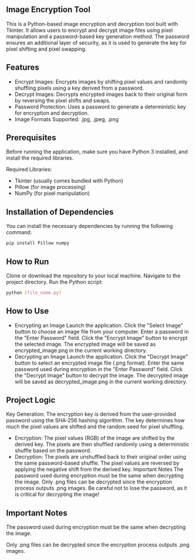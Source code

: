 ## Image Encryption Tool
This is a Python-based image encryption and decryption tool built with Tkinter. It allows users to encrypt and decrypt image files using pixel manipulation and a password-based key generation method. The password ensures an additional layer of security, as it is used to generate the key for pixel shifting and pixel swapping.

## Features
- Encrypt Images: Encrypts images by shifting pixel values and randomly shuffling pixels using a key derived from a password.
- Decrypt Images: Decrypts encrypted images back to their original form by reversing the pixel shifts and swaps.
- Password Protection: Uses a password to generate a deterministic key for encryption and decryption.
- Image Formats Supported: .jpg, .jpeg, .png

## Prerequisites
Before running the application, make sure you have Python 3 installed, and install the required libraries.

Required Libraries:
- Tkinter (usually comes bundled with Python)
- Pillow (for image processing)
- NumPy (for pixel manipulation)
## Installation of Dependencies
You can install the necessary dependencies by running the following command:

```bash
pip install Pillow numpy
```
## How to Run
Clone or download the repository to your local machine.
Navigate to the project directory.
Run the Python script:
```bash
python [file_name.py]
```
## How to Use
- Encrypting an Image
Launch the application.
Click the "Select Image" button to choose an image file from your computer.
Enter a password in the "Enter Password" field.
Click the "Encrypt Image" button to encrypt the selected image. The encrypted image will be saved as encrypted_image.png in the current working directory.
- Decrypting an Image
Launch the application.
Click the "Decrypt Image" button to select an encrypted image file (.png format).
Enter the same password used during encryption in the "Enter Password" field.
Click the "Decrypt Image" button to decrypt the image. The decrypted image will be saved as decrypted_image.png in the current working directory.

## Project Logic
Key Generation: The encryption key is derived from the user-provided password using the SHA-256 hashing algorithm. The key determines how much the pixel values are shifted and the random seed for pixel shuffling.
- Encryption:
The pixel values (RGB) of the image are shifted by the derived key.
The pixels are then shuffled randomly using a deterministic shuffle based on the password.
- Decryption:
The pixels are unshuffled back to their original order using the same password-based shuffle.
The pixel values are reversed by applying the negative shift from the derived key.
Important Notes
The password used during encryption must be the same when decrypting the image.
Only .png files can be decrypted since the encryption process outputs .png images.
Be careful not to lose the password, as it is critical for decrypting the image!

## Important Notes
The password used during encryption must be the same when decrypting the image.

Only .png files can be decrypted since the encryption process outputs .png images.
